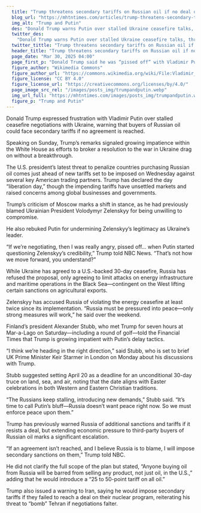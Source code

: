 ```yaml
---
  title: "Trump threatens secondary tariffs on Russian oil if no deal on Ukraine"
  blog_url: "https://mhtntimes.com/articles/trump-threatens-secondary-tariffs-on-russian-oil-if-no-deal-on-ukraine"
  img_alt: "Trump and Putin"
  des: "Donald Trump warns Putin over stalled Ukraine ceasefire talks, threatening secondary tariffs on Russian oil buyers while pushing for a peace deal by April 20."
  twitter_des:
    "Donald Trump warns Putin over stalled Ukraine ceasefire talks, threatening secondary tariffs on Russian oil buyers while pushing for a peace deal by April 20."
  twitter_tittle: "Trump threatens secondary tariffs on Russian oil if no deal on Ukraine"
  header_title: "Trump threatens secondary tariffs on Russian oil if no deal on Ukraine"
  page_date: "Mar 30, 2025 04:00"
  page_first_p: "Donald Trump said he was “pissed off” with Vladimir Putin for foot-dragging in talks over a ceasefire with Ukraine, as the US president threatened secondary tariffs on buyers of Russian oil if no deal is done. "
  figure_author: "Wikimedia Commons"
  figure_author_url: "https://commons.wikimedia.org/wiki/File:Vladimir_Putin_and_Donald_Trump_at_the_2017_G-20_Hamburg_Summit_%284%29.jpg"
  figure_license: "CC BY 4.0"
  figure_license_url: "https://creativecommons.org/licenses/by/4.0/"
  page_image_src_rel: "/images/posts_img/trumpandputin.webp"
  img_url_full: "https://mhtntimes.com/images/posts_img/trumpandputin.webp"
  figure_p: "Trump and Putin"
---
```


Donald Trump expressed frustration with Vladimir Putin over stalled ceasefire negotiations with Ukraine, warning that buyers of Russian oil could face secondary tariffs if no agreement is reached.

Speaking on Sunday, Trump’s remarks signaled growing impatience within the White House as efforts to broker a resolution to the war in Ukraine drag on without a breakthrough.

The U.S. president’s latest threat to penalize countries purchasing Russian oil comes just ahead of new tariffs set to be imposed on Wednesday against several key American trading partners. Trump has declared the day “liberation day,” though the impending tariffs have unsettled markets and raised concerns among global businesses and governments.

Trump’s criticism of Moscow marks a shift in stance, as he had previously blamed Ukrainian President Volodymyr Zelenskyy for being unwilling to compromise.

He also rebuked Putin for undermining Zelenskyy’s legitimacy as Ukraine’s leader.

“If we’re negotiating, then I was really angry, pissed off… when Putin started questioning Zelenskyy’s credibility,” Trump told NBC News. “That’s not how we move forward, you understand?”

While Ukraine has agreed to a U.S.-backed 30-day ceasefire, Russia has refused the proposal, only agreeing to limit attacks on energy infrastructure and maritime operations in the Black Sea—contingent on the West lifting certain sanctions on agricultural exports.

Zelenskyy has accused Russia of violating the energy ceasefire at least twice since its implementation. “Russia must be pressured into peace—only strong measures will work,” he said over the weekend.

Finland’s president Alexander Stubb, who met Trump for seven hours at Mar-a-Lago on Saturday—including a round of golf—told the Financial Times that Trump is growing impatient with Putin’s delay tactics.

“I think we’re heading in the right direction,” said Stubb, who is set to brief UK Prime Minister Keir Starmer in London on Monday about his discussions with Trump.

Stubb suggested setting April 20 as a deadline for an unconditional 30-day truce on land, sea, and air, noting that the date aligns with Easter celebrations in both Western and Eastern Christian traditions.

“The Russians keep stalling, introducing new demands,” Stubb said. “It’s time to call Putin’s bluff—Russia doesn’t want peace right now. So we must enforce peace upon them.”

Trump has previously warned Russia of additional sanctions and tariffs if it resists a deal, but extending economic pressure to third-party buyers of Russian oil marks a significant escalation.

“If an agreement isn’t reached, and I believe Russia is to blame, I will impose secondary sanctions on them,” Trump told NBC.

He did not clarify the full scope of the plan but stated, “Anyone buying oil from Russia will be barred from selling any product, not just oil, in the U.S.,” adding that he would introduce a “25 to 50-point tariff on all oil.”

Trump also issued a warning to Iran, saying he would impose secondary tariffs if they failed to reach a deal on their nuclear program, reiterating his threat to “bomb” Tehran if negotiations falter.
